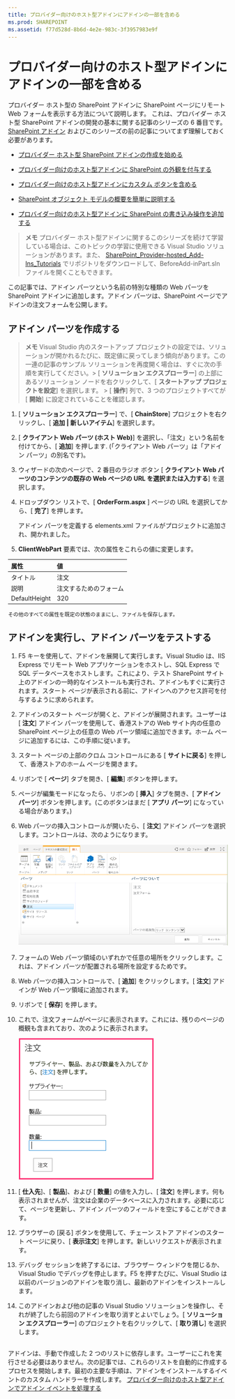 ```yaml
---
title: プロバイダー向けのホスト型アドインにアドインの一部を含める
ms.prod: SHAREPOINT
ms.assetid: f77d528d-8b6d-4e2e-983c-3f3957983e9f
---
```



# プロバイダー向けのホスト型アドインにアドインの一部を含める
プロバイダー ホスト型の SharePoint アドインに SharePoint ページにリモート Web フォームを表示する方法について説明します。
これは、プロバイダー ホスト型 SharePoint アドインの開発の基本に関する記事のシリーズの 6 番目です。 [SharePoint アドイン](sharepoint-add-ins.md) およびこのシリーズの前の記事についてまず理解しておく必要があります。
  
    
    


-  [プロバイダー ホスト型 SharePoint アドインの作成を始める](get-started-creating-provider-hosted-sharepoint-add-ins.md)
    
  
-  [プロバイダー向けのホスト型アドインに SharePoint の外観を付与する](give-your-provider-hosted-add-in-the-sharepoint-look-and-feel.md)
    
  
-  [プロバイダー向けのホスト型アドインにカスタム ボタンを含める](include-a-custom-button-in-the-provider-hosted-add-in.md)
    
  
-  [SharePoint オブジェクト モデルの概要を簡単に説明する](get-a-quick-overview-of-the-sharepoint-object-model.md)
    
  
-  [プロバイダー向けのホスト型アドインに SharePoint の書き込み操作を追加する](add-sharepoint-write-operations-to-the-provider-hosted-add-in.md)
    
  

> **メモ**
> プロバイダー ホスト型アドインに関するこのシリーズを続けて学習している場合は、このトピックの学習に使用できる Visual Studio ソリューションがあります。また、 [SharePoint_Provider-hosted_Add-Ins_Tutorials](https://github.com/OfficeDev/SharePoint_Provider-hosted_Add-ins_Tutorials) でリポジトリをダウンロードして、BeforeAdd-inPart.sln ファイルを開くこともできます。
  
    
    

この記事では、アドイン パーツという名前の特別な種類の Web パーツを SharePoint アドインに追加します。アドイン パーツは、SharePoint ページでアドインの注文フォームを公開します。
## アドイン パーツを作成する


  
    
    

> **メモ**
>  Visual Studio 内のスタートアップ プロジェクトの設定では、ソリューションが開かれるたびに、既定値に戻ってしまう傾向があります。この一連の記事のサンプル ソリューションを再度開く場合は、すぐに次の手順を実行してください。>  [ **ソリューション エクスプローラー**] の上部にあるソリューション ノードを右クリックして、[ **スタートアップ プロジェクトを設定**] を選択します。 >  [ **操作**] 列で、3 つのプロジェクトすべてが [ **開始**] に設定されていることを確認します。 
  
    
    


1. [ **ソリューション エクスプローラー**] で、[ **ChainStore**] プロジェクトを右クリックし、[ **追加 | 新しいアイテム**] を選択します。
    
  
2. [ **クライアント Web パーツ (ホスト Web)**] を選択し、「注文」という名前を付けてから、[ **追加**] を押します. (「クライアント Web パーツ」は「アドイン パーツ」の別名です)。
    
  
3. ウィザードの次のページで、2 番目のラジオ ボタン [ **クライアント Web パーツのコンテンツの既存の Web ページの URL を選択または入力する**] を選択します。
    
  
4. ドロップダウン リストで、[ **OrderForm.aspx** ] ページの URL を選択してから、[ **完了**] を押します。
    
    アドイン パーツを定義する elements.xml ファイルがプロジェクトに追加され、開かれました。
    
  
5. **ClientWebPart** 要素では、次の属性をこれらの値に変更します。
    

|**属性**|**値**|
|:-----|:-----|
|タイトル  <br/> |注文  <br/> |
|説明  <br/> |注文するためのフォーム  <br/> |
|DefaultHeight  <br/> |320  <br/> |
   

    その他のすべての属性を既定の状態のままにし、ファイルを保存します。
    
  

## アドインを実行し、アドイン パーツをテストする


  
    
    

1. F5 キーを使用して、アドインを展開して実行します。Visual Studio は、IIS Express でリモート Web アプリケーションをホストし、SQL Express で SQL データベースをホストします。これにより、テスト SharePoint サイト上のアドインの一時的なインストールも実行され、アドインもすぐに実行されます。スタート ページが表示される前に、アドインへのアクセス許可を付与するように求められます。
    
  
2. アドインのスタート ページが開くと、アドインが展開されます。ユーザーは [ **注文**] アドイン パーツを使用して、香港ストアの Web サイト内の任意の SharePoint ページ上の任意の Web パーツ領域に追加できます。ホーム ページに追加するには、この手順に従います。
    
1. スタート ページの上部のクロム コントロールにある [ **サイトに戻る**] を押して、香港ストアのホーム ページを開きます。
    
  
2. リボンで [ **ページ**] タブを開き、[ **編集**] ボタンを押します。
    
  
3. ページが編集モードになったら、リボンの [ **挿入**] タブを開き、[ **アドイン パーツ**] ボタンを押します。(このボタンはまだ [ **アプリ パーツ**] になっている場合があります。)
    
  
4. Web パーツの挿入コントロールが開いたら、[ **注文**] アドイン パーツを選択します。コントロールは、次のようになります。
    
     ![SharePoint の Web パーツの挿入コントロールです。「注文」という部分が強調表示されています。その名前と説明が右側のボックスに表示されています。](images/aae61f89-2e9e-4808-8b0c-2439dad7c701.PNG)
  

  

  
5. フォームの Web パーツ領域のいずれかで任意の場所をクリックします。これは、アドイン パーツが配置される場所を設定するためです。 
    
  
6. Web パーツの挿入コントロールで、[ **追加**] をクリックします。[ **注文**] アドインが Web パーツ領域に追加されます。
    
  
7. リボンで [ **保存**] を押します。
    
  
3. これで、注文フォームがページに表示されます。これには、残りのページの概観も含まれており、次のように表示されます。 
    
     ![製品、仕入先、数量のテキスト ボックスがあるページの注文アドイン部分です。[注文] ボタンもあります。](images/beae2e3c-c1f4-4334-8ab8-0c42252cb2a2.PNG)
  

  

  
4. [ **仕入先**]、[ **製品**]、および [ **数量**] の値を入力し、[ **注文**] を押します。何も表示されませんが、注文は企業のデータベースに入力されます。必要に応じて、ページを更新し、アドイン パーツのフィールドを空にすることができます。
    
  
5. ブラウザーの [戻る] ボタンを使用して、チェーン ストア アドインのスタート ページに戻り、[ **表示注文**] を押します。新しいリクエストが表示されます。
    
  
6. デバッグ セッションを終了するには、ブラウザー ウィンドウを閉じるか、Visual Studio でデバッグを停止します。F5 を押すたびに、Visual Studio は以前のバージョンのアドインを取り消し、最新のアドインをインストールします。
    
  
7. このアドインおよび他の記事の Visual Studio ソリューションを操作し、それが終了したら前回のアドインを取り消すとよいでしょう。[ **ソリューション エクスプローラー**] のプロジェクトを右クリックして、[ **取り消し**] を選択します。
    
  

## 
<a name="Nextsteps"> </a>

 アドインは、手動で作成した 2 つのリストに依存します。ユーザーにこれを実行させる必要はありません。次の記事では、これらのリストを自動的に作成するプロセスを開始します。最初の主要な手順は、アドインをインストールするイベントのカスタム ハンドラーを作成します。 [プロバイダー向けのホスト型アドインでアドイン イベントを処理する](handle-add-in-events-in-the-provider-hosted-add-in.md)
  
    
    

